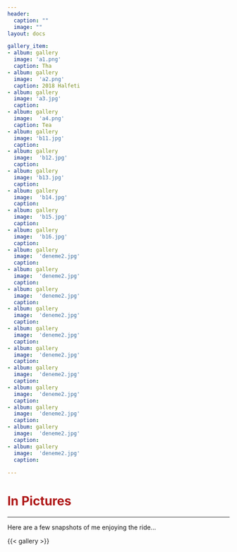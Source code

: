 ```yaml
---
header:
  caption: ""
  image: ""
layout: docs

gallery_item:
- album: gallery        
  image: 'a1.png'  
  caption: Tha
- album: gallery
  image:  'a2.png'
  caption: 2018 Halfeti
- album: gallery        
  image: 'a3.jpg'  
  caption: 
- album: gallery
  image:  'a4.png'
  caption: Tea 
- album: gallery        
  image: 'b11.jpg'  
  caption: 
- album: gallery
  image:  'b12.jpg'
  caption: 
- album: gallery        
  image: 'b13.jpg'  
  caption: 
- album: gallery
  image:  'b14.jpg'
  caption: 
- album: gallery
  image:  'b15.jpg'
  caption:
- album: gallery
  image:  'b16.jpg'
  caption:
- album: gallery
  image:  'deneme2.jpg'
  caption:
- album: gallery
  image:  'deneme2.jpg'
  caption:
- album: gallery
  image:  'deneme2.jpg'
  caption:
- album: gallery
  image:  'deneme2.jpg'
  caption:
- album: gallery
  image:  'deneme2.jpg'
  caption:
- album: gallery
  image:  'deneme2.jpg'
  caption:
- album: gallery
  image:  'deneme2.jpg'
  caption:
- album: gallery
  image:  'deneme2.jpg'
  caption:
- album: gallery
  image:  'deneme2.jpg'
  caption:
- album: gallery
  image:  'deneme2.jpg'
  caption:
- album: gallery
  image:  'deneme2.jpg'
  caption:
  
---
```



<h1 style="color:#ae1717;">In Pictures</h1>
<hr />

Here are a few snapshots of me enjoying the ride...


{{< gallery >}}



